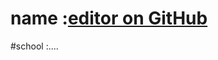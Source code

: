# name :[editor on GitHub](https://github.com/osamahfaisal/test-push/edit/gh-pages/const.md)
#school :....

